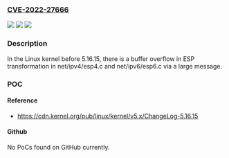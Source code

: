 ### [CVE-2022-27666](https://cve.mitre.org/cgi-bin/cvename.cgi?name=CVE-2022-27666)
![](https://img.shields.io/static/v1?label=Product&message=n%2Fa&color=blue)
![](https://img.shields.io/static/v1?label=Version&message=n%2Fa&color=blue)
![](https://img.shields.io/static/v1?label=Vulnerability&message=n%2Fa&color=brighgreen)

### Description

In the Linux kernel before 5.16.15, there is a buffer overflow in ESP transformation in net/ipv4/esp4.c and net/ipv6/esp6.c via a large message.

### POC

#### Reference
- https://cdn.kernel.org/pub/linux/kernel/v5.x/ChangeLog-5.16.15

#### Github
No PoCs found on GitHub currently.


